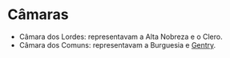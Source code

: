 # Câmaras

* Câmara dos Lordes: representavam a Alta Nobreza e o Clero.
* Câmara dos Comuns: representavam a Burguesia e [Gentry](gentry.md).
